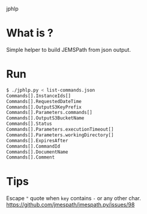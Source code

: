 jphlp

# What is ?
Simple helper to build JEMSPath from json output.

# Run

```bash
$ ./jphlp.py < list-commands.json
Commands[].InstanceIds[]
Commands[].RequestedDateTime
Commands[].OutputS3KeyPrefix
Commands[].Parameters.commands[]
Commands[].OutputS3BucketName
Commands[].Status
Commands[].Parameters.executionTimeout[]
Commands[].Parameters.workingDirectory[]
Commands[].ExpiresAfter
Commands[].CommandId
Commands[].DocumentName
Commands[].Comment
```

# Tips
Escape `"` quote when `key` contains `-` or any other char.
https://github.com/jmespath/jmespath.py/issues/98
